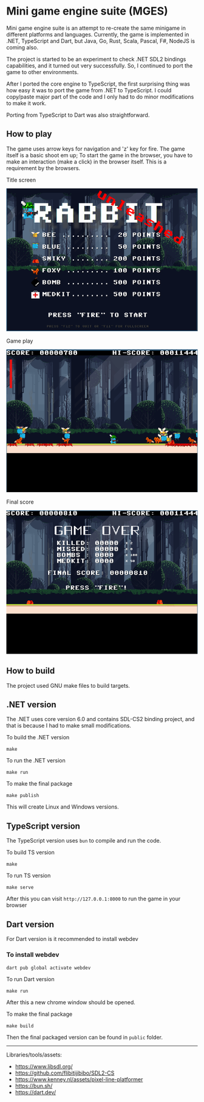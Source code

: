 # Mini game engine suite (MGES)

Mini game engine suite is an attempt to re-create the same minigame in different platforms and languages. Currently, the game is implemented in .NET, TypeScript and Dart, but Java, Go, Rust, Scala, Pascal, F#, NodeJS is coming also.

The project is started to be an experiment to check .NET SDL2 bindings capabilities, and it turned out very successfully. So, I continued to port the game to other environments.

After I ported the core engine to TypeScript, the first surprising thing was how easy it was to port the game from .NET to TypeScript. I could copy/paste major part of the code and I only had to do minor modifications to make it work.

Porting from TypeScript to Dart was also straightforward.

## How to play

The game uses arrow keys for navigation and 'z' key for fire. The game itself is a basic shoot em up;
To start the game in the browser, you have to make an interaction (make a click) in the browser itself. This is a requirement by the browsers.

Title screen

![](figures/2024-03-14_14-47.png)

Game play

![](figures/2024-03-14_14-49.png)

Final score

![](figures/2024-03-14_14-50.png)

## How to build

The project used GNU make files to build targets. 

## .NET version

The .NET uses core version 6.0 and contains SDL-CS2 binding project, and that is because I had to make small modifications.

To build the .NET version

```shell
make
```

To run the .NET version
```shell
make run
```

To make the final package

```shell
make publish
```

This will create Linux and Windows versions.

## TypeScript version

The TypeScript version uses `bun` to compile and run the code.

To build TS version
```shell
make
```

To run TS version
```shell
make serve
```

After this you can visit `http://127.0.0.1:8000` to run the game in your browser

## Dart version

For Dart version is it recommended to install webdev

### To install webdev

```
dart pub global activate webdev
```

To run Dart version
```shell
make run
```

After this a new chrome window should be opened. 

To make the final package
```shell
make build
```

Then the final packaged version can be found in `public` folder.

---

Libraries/tools/assets:

- https://www.libsdl.org/
- https://github.com/flibitijibibo/SDL2-CS
- https://www.kenney.nl/assets/pixel-line-platformer
- https://bun.sh/
- https://dart.dev/

